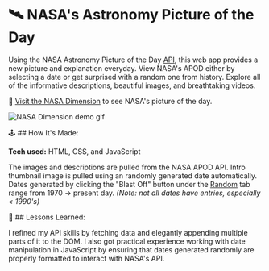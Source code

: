 # 🛰 NASA's Astronomy Picture of the Day
Using the NASA Astronomy Picture of the Day <a href="https://github.com/nasa/apod-api">API</a>, this web app provides a new picture and explanation everyday. View NASA's APOD either by selecting a date or get surprised with a random one from history. Explore all of the informative descriptions, beautiful images, and breathtaking videos.

🔭 [Visit the NASA Dimension](https://nasa-dimension.netlify.app/) to see NASA's picture of the day.

![NASA Dimension demo gif](https://github.com/thinktapper/nasa-api-app/blob/0e255343338fbc5fd553bd2b237830fe041560f4/images/NASAdimension-demo.gif)

🕹 ## How It's Made:

**Tech used:** HTML, CSS, and JavaScript

The images and descriptions are pulled from the NASA APOD API. Intro thumbnail image is pulled using an randomly generated date automatically. Dates generated by clicking the "Blast Off" button under the <a href="#">Random</a> tab range from 1970 → present day.
*(Note: not all dates have entries, especially < 1990's)*

🚀 ## Lessons Learned:

I refined my API skills by fetching data and elegantly appending multiple parts of it to the DOM. I also got practical experience working with date manipulation in JavaScript by ensuring that dates generated randomly are properly formatted to interact with NASA's API.